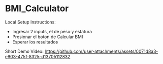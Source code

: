 # BMI_Calculator
Local Setup Instructions:
  - Ingresar 2 inputs, el de peso y estatura
  - Presionar el boton de Calcular BMI
  - Esperar los resultados

  
Short Demo Video:
https://github.com/user-attachments/assets/0071d8a3-e803-475f-8325-d13705112832

